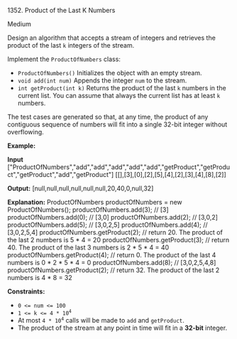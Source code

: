 1352\. Product of the Last K Numbers

Medium

Design an algorithm that accepts a stream of integers and retrieves the product of the last `k` integers of the stream.

Implement the `ProductOfNumbers` class:

*   `ProductOfNumbers()` Initializes the object with an empty stream.
*   `void add(int num)` Appends the integer `num` to the stream.
*   `int getProduct(int k)` Returns the product of the last `k` numbers in the current list. You can assume that always the current list has at least `k` numbers.

The test cases are generated so that, at any time, the product of any contiguous sequence of numbers will fit into a single 32-bit integer without overflowing.

**Example:**

**Input** ["ProductOfNumbers","add","add","add","add","add","getProduct","getProduct","getProduct","add","getProduct"] [[],[3],[0],[2],[5],[4],[2],[3],[4],[8],[2]]

**Output:** [null,null,null,null,null,null,20,40,0,null,32]

**Explanation:** ProductOfNumbers productOfNumbers = new ProductOfNumbers(); productOfNumbers.add(3); // [3] productOfNumbers.add(0); // [3,0] productOfNumbers.add(2); // [3,0,2] productOfNumbers.add(5); // [3,0,2,5] productOfNumbers.add(4); // [3,0,2,5,4] productOfNumbers.getProduct(2); // return 20. The product of the last 2 numbers is 5 \* 4 = 20 productOfNumbers.getProduct(3); // return 40. The product of the last 3 numbers is 2 \* 5 \* 4 = 40 productOfNumbers.getProduct(4); // return 0. The product of the last 4 numbers is 0 \* 2 \* 5 \* 4 = 0 productOfNumbers.add(8); // [3,0,2,5,4,8] productOfNumbers.getProduct(2); // return 32. The product of the last 2 numbers is 4 \* 8 = 32

**Constraints:**

*   `0 <= num <= 100`
*   <code>1 <= k <= 4 * 10<sup>4</sup></code>
*   At most <code>4 * 10<sup>4</sup></code> calls will be made to `add` and `getProduct`.
*   The product of the stream at any point in time will fit in a **32-bit** integer.
